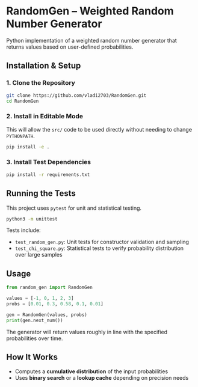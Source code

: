 # RandomGen – Weighted Random Number Generator

Python implementation of a weighted random number generator that returns values based on user-defined probabilities.


## Installation & Setup

### 1. Clone the Repository

```bash
git clone https://github.com/vladi2703/RandomGen.git
cd RandomGen 
```

### 2. Install in Editable Mode

This will allow the `src/` code to be used directly without needing to change `PYTHONPATH`.

```bash
pip install -e .
```

### 3. Install Test Dependencies

```bash
pip install -r requirements.txt
```


## Running the Tests

This project uses `pytest` for unit and statistical testing.

```bash
python3 -m unittest
```

Tests include:

* `test_random_gen.py`: Unit tests for constructor validation and sampling
* `test_chi_square.py`: Statistical tests to verify probability distribution over large samples


## Usage

```python
from random_gen import RandomGen

values = [-1, 0, 1, 2, 3]
probs = [0.01, 0.3, 0.58, 0.1, 0.01]

gen = RandomGen(values, probs)
print(gen.next_num())
```

The generator will return values roughly in line with the specified probabilities over time.


## How It Works

* Computes a **cumulative distribution** of the input probabilities
* Uses **binary search** or a **lookup cache** depending on precision needs

